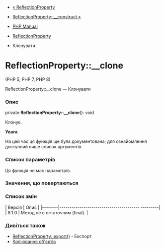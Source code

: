 - [« ReflectionProperty](class.reflectionproperty.md)
- [ReflectionProperty::\_\_construct
»](reflectionproperty.construct.md)

- [PHP Manual](index.md)
- [ReflectionProperty](class.reflectionproperty.md)
- Клонувати

# ReflectionProperty::\_\_clone

(PHP 5, PHP 7, PHP 8)

ReflectionProperty::\_\_clone — Клонувати

### Опис

private **ReflectionProperty::\_\_clone**(): void

Клонує.

**Увага**

На цей час ця функція ще була документована; для
ознайомлення доступний лише список аргументів.

### Список параметрів

Ця функція не має параметрів.

### Значення, що повертаються

### Список змін

| Версія | Опис |
|--------|---------------------------------------- ---------|
| 8.1.0 | Метод не є остаточним (final). |

### Дивіться також

- [ReflectionProperty::export()](reflectionproperty.export.md) -
Експорт
- [Копіювання об'єктів](language.oop5.cloning.md)
